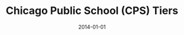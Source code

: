 ---
layout: post
categories: 
- project
title: "Chicago Public School (CPS) Tiers"
date: 2014-01-01
image: /images/projects/cps-tiers.jpg
description: "CPS places every part of the city into one of four socio-economic 'tiers' and requires selective schools to reserve the same number of spots for the students from each tier. Find which CPS tier you are in with this tool."
link: http://cpstiers.opencityapps.org/
press: 
- 
  publication: "Chicago Tonight"
  link: https://news.wttw.com/2012/03/09/chicago-public-school-tiers
featured: false
published: true
---
